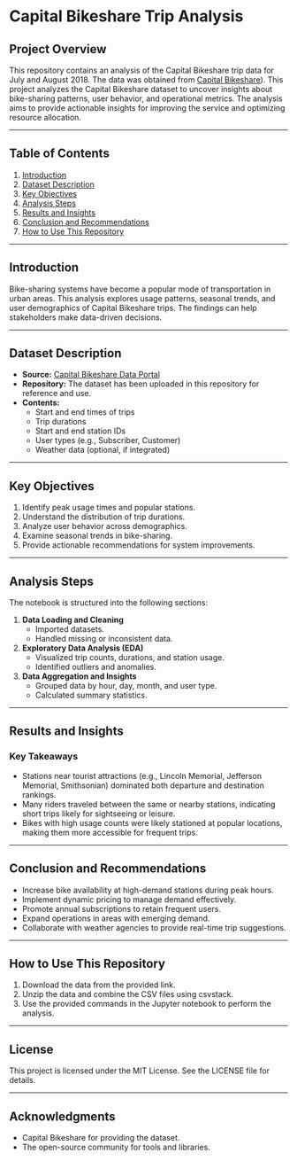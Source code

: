 # Capital Bikeshare Trip Analysis

## Project Overview
This repository contains an analysis of the Capital Bikeshare trip data for July and August 2018. The data was obtained from [Capital Bikeshare](https://s3.amazonaws.com/capitalbikeshare-data/index.html)). This project analyzes the Capital Bikeshare dataset to uncover insights about bike-sharing patterns, user behavior, and operational metrics. The analysis aims to provide actionable insights for improving the service and optimizing resource allocation.

---

## Table of Contents
1. [Introduction](#introduction)
2. [Dataset Description](#dataset-description)
3. [Key Objectives](#key-objectives)
4. [Analysis Steps](#analysis-steps)
5. [Results and Insights](#results-and-insights)
6. [Conclusion and Recommendations](#conclusion-and-recommendations)
7. [How to Use This Repository](#how-to-use-this-repository)

---

## Introduction
Bike-sharing systems have become a popular mode of transportation in urban areas. This analysis explores usage patterns, seasonal trends, and user demographics of Capital Bikeshare trips. The findings can help stakeholders make data-driven decisions.

---

## Dataset Description
- **Source:** [Capital Bikeshare Data Portal](https://s3.amazonaws.com/capitalbikeshare-data/index.html)
- **Repository:** The dataset has been uploaded in this repository for reference and use.
- **Contents:**
  - Start and end times of trips
  - Trip durations
  - Start and end station IDs
  - User types (e.g., Subscriber, Customer)
  - Weather data (optional, if integrated)

---

## Key Objectives
1. Identify peak usage times and popular stations.
2. Understand the distribution of trip durations.
3. Analyze user behavior across demographics.
4. Examine seasonal trends in bike-sharing.
5. Provide actionable recommendations for system improvements.

---

## Analysis Steps
The notebook is structured into the following sections:
1. **Data Loading and Cleaning**
   - Imported datasets.
   - Handled missing or inconsistent data.
2. **Exploratory Data Analysis (EDA)**
   - Visualized trip counts, durations, and station usage.
   - Identified outliers and anomalies.
3. **Data Aggregation and Insights**
   - Grouped data by hour, day, month, and user type.
   - Calculated summary statistics.

---

## Results and Insights
### Key Takeaways

* Stations near tourist attractions (e.g., Lincoln Memorial, Jefferson Memorial, Smithsonian) dominated both departure and destination rankings.
* Many riders traveled between the same or nearby stations, indicating short trips likely for sightseeing or leisure.
* Bikes with high usage counts were likely stationed at popular locations, making them more accessible for frequent trips.

---

## Conclusion and Recommendations
- Increase bike availability at high-demand stations during peak hours.
- Implement dynamic pricing to manage demand effectively.
- Promote annual subscriptions to retain frequent users.
- Expand operations in areas with emerging demand.
- Collaborate with weather agencies to provide real-time trip suggestions.

---

## How to Use This Repository

1. Download the data from the provided link.
2. Unzip the data and combine the CSV files using csvstack.
3. Use the provided commands in the Jupyter notebook to perform the analysis.

---

## License
This project is licensed under the MIT License. See the LICENSE file for details.

---

## Acknowledgments
- Capital Bikeshare for providing the dataset.
- The open-source community for tools and libraries.

